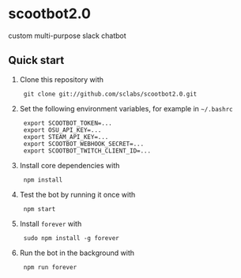 scootbot2.0
===========

custom multi-purpose slack chatbot

Quick start
-----------

1. Clone this repository with

        git clone git://github.com/sclabs/scootbot2.0.git

2. Set the following environment variables, for example in `~/.bashrc`

        export SCOOTBOT_TOKEN=...
        export OSU_API_KEY=...
        export STEAM_API_KEY=...
        export SCOOTBOT_WEBHOOK_SECRET=...
        export SCOOTBOT_TWITCH_CLIENT_ID=...

3. Install core dependencies with

        npm install

4. Test the bot by running it once with

        npm start

5. Install `forever` with

        sudo npm install -g forever

6. Run the bot in the background with

        npm run forever
